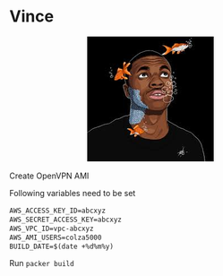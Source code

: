 # Vince 

<p align="center">
  <img src="misc/vince.jpeg">
</p>

Create OpenVPN AMI

Following variables need to be set

```
AWS_ACCESS_KEY_ID=abcxyz
AWS_SECRET_ACCESS_KEY=abcxyz
AWS_VPC_ID=vpc-abcxyz
AWS_AMI_USERS=colza5000
BUILD_DATE=$(date +%d%m%y)
```
Run
`packer build`
